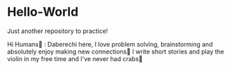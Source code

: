 # Hello-World
Just another repository to practice!


Hi Humans👋 :
Daberechi here, I love problem solving, brainstorming and absolutely enjoy making new connections👭
I write short stories and play the violin in my free time and I've never had crabs🌝
